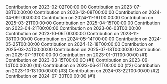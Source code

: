 Contribution on 2023-02-02T00:00:00
Contribution on 2023-07-08T00:00:00
Contribution on 2023-12-08T00:00:00
Contribution on 2024-04-09T00:00:00
Contribution on 2024-11-16T00:00:00
Contribution on 2025-03-21T00:00:00
Contribution on 2025-04-15T00:00:00
Contribution on 2023-04-21T00:00:00
Contribution on 2023-06-03T00:00:00
Contribution on 2023-10-06T00:00:00
Contribution on 2023-11-08T00:00:00
Contribution on 2024-05-14T00:00:00
Contribution on 2024-05-25T00:00:00
Contribution on 2024-12-18T00:00:00
Contribution on 2025-03-24T00:00:00
Contribution on 2025-07-18T00:00:00
Contribution on 2025-07-19T00:00:00
Contribution on 2023-01-01T00:00:00 (#1)
Contribution on 2023-03-15T00:00:00 (#1)
Contribution on 2023-06-14T00:00:00 (#4)
Contribution on 2023-06-21T00:00:00 (#2)
Contribution on 2023-10-13T00:00:00 (#3)
Contribution on 2024-03-22T00:00:00 (#2)
Contribution on 2024-07-30T00:00:00 (#1)

